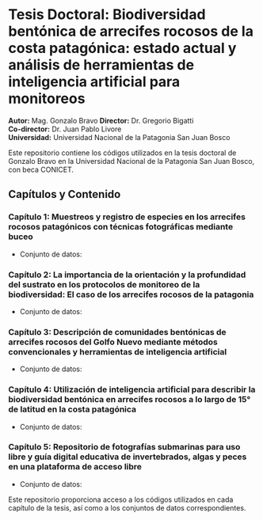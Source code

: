 # Tesis Doctoral: Biodiversidad bentónica de arrecifes rocosos de la costa patagónica: estado actual y análisis de herramientas de inteligencia artificial para monitoreos

**Autor:** Mag. Gonzalo Bravo 
**Director:** Dr. Gregorio Bigatti  
**Co-director:** Dr. Juan Pablo Livore  
**Universidad:** Universidad Nacional de la Patagonia San Juan Bosco

Este repositorio contiene los códigos utilizados en la tesis doctoral de Gonzalo Bravo en la Universidad Nacional de la Patagonia San Juan Bosco, con beca CONICET.

## Capítulos y Contenido

### Capítulo 1: Muestreos y registro de especies en los arrecifes rocosos patagónicos con técnicas fotográficas mediante buceo
- Conjunto de datos: 

### Capítulo 2: La importancia de la orientación y la profundidad del sustrato en los protocolos de monitoreo de la biodiversidad: El caso de los arrecifes rocosos de la patagonia
- Conjunto de datos:

### Capítulo 3: Descripción de comunidades bentónicas de arrecifes rocosos del Golfo Nuevo mediante métodos convencionales y herramientas de inteligencia artificial
- Conjunto de datos: 

### Capítulo 4: Utilización de inteligencia artificial para describir la biodiversidad bentónica en arrecifes rocosos a lo largo de 15° de latitud en la costa patagónica
- Conjunto de datos: 

### Capítulo 5: Repositorio de fotografías submarinas para uso libre y guía digital educativa de invertebrados, algas y peces en una plataforma de acceso libre
- Conjunto de datos: 

Este repositorio proporciona acceso a los códigos utilizados en cada capítulo de la tesis, así como a los conjuntos de datos correspondientes.


